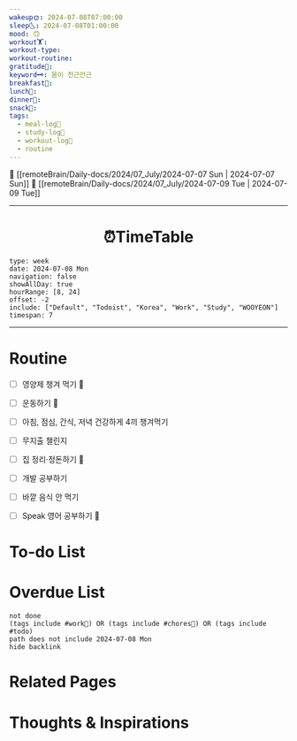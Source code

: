 ```yaml
---
wakeup🌞: 2024-07-08T07:00:00
sleep🌜: 2024-07-08T01:00:00
mood: 🙃
workout🏋️: 
workout-type: 
workout-routine: 
gratitude🙏: 
keyword🗝️: 몸이 천근만근
breakfast🍳: 
lunch🍚: 
dinner🥗: 
snack🍬: 
tags:
  - meal-log📝
  - study-log📓
  - workout-log💪
  - routine
---
```


🔺 [[remoteBrain/Daily-docs/2024/07_July/2024-07-07 Sun | 2024-07-07 Sun]]
🔻 [[remoteBrain/Daily-docs/2024/07_July/2024-07-09 Tue | 2024-07-09 Tue]]
___
<h1> <center>⏰TimeTable </center> </h1>

```gEvent
type: week
date: 2024-07-08 Mon
navigation: false
showAllDay: true
hourRange: [8, 24]
offset: -2
include: ["Default", "Todoist", "Korea", "Work", "Study", "WOOYEON"]
timespan: 7
```

--- 


# Routine 

- [ ] 영양제 챙겨 먹기 🔼 
- [ ] 운동하기 🔼
- [ ] 아침, 점심, 간식, 저녁 건강하게 4끼 챙겨먹기
- [ ] 무지출 챌린지 
- [ ] 집 정리·정돈하기 🔼
- [ ] 개발 공부하기
- [ ] 바깥 음식 안 먹기 
- [ ] Speak 영어 공부하기 🔼 


# To-do List


# Overdue List
```tasks
not done
(tags include #work💼) OR (tags include #chores🧺) OR (tags include #todo)
path does not include 2024-07-08 Mon
hide backlink
```

# Related Pages



# Thoughts & Inspirations

